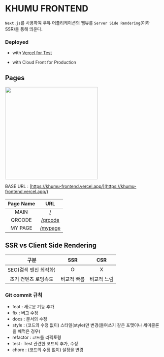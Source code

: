 # KHUMU FRONTEND

`Next.js`를 사용하여 쿠뮤 어플리케이션의 웹뷰를 `Server Side Rendering`(이하 SSR)을 통해 띄운다.

### Deployed

- with [Vercel for Test](https://khumu-frontend.vercel.app/)

- with Cloud Front for Production

## Pages

<img src="https://user-images.githubusercontent.com/49581472/119507201-97de8f00-bda9-11eb-8ea2-12381aaa99c6.gif" width="300px">

BASE URL : [https://khumu-frontend.vercel.app/](https://khumu-frontend.vercel.app/)

| Page Name |                         URL                         |
| :-------: | :-------------------------------------------------: |
|   MAIN    |       [/](https://khumu-frontend.vercel.app/)       |
|  QRCODE   | [/qrcode](https://khumu-frontend.vercel.app/qrcode) |
|  MY PAGE  | [/mypage](https://khumu-frontend.vercel.app/mypage) |

## SSR vs Client Side Rendering

|         구분          |     SSR     |     CSR     |
| :-------------------: | :---------: | :---------: |
| SEO(검색 엔진 최적화) |      O      |      X      |
| 초기 컨텐츠 로딩속도  | 비교적 빠름 | 비교적 느림 |

### Git commit 규칙

- feat : 새로운 기능 추가
- fix : 버그 수정
- docs : 문서의 수정
- style : (코드의 수정 없이) 스타일(style)만 변경(들여쓰기 같은 포맷이나 세미콜론을 빼먹은 경우)
- refactor : 코드를 리펙토링
- test : Test 관련한 코드의 추가, 수정
- chore : (코드의 수정 없이) 설정을 변경
